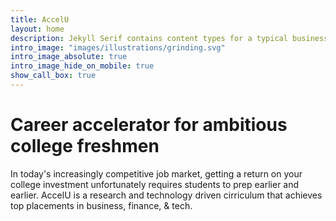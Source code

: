 ```yaml
---
title: AccelU
layout: home
description: Jekyll Serif contains content types for a typical business website. The theme is fully responsive, blazing fast and artfully illustrated.
intro_image: "images/illustrations/grinding.svg"
intro_image_absolute: true
intro_image_hide_on_mobile: true
show_call_box: true
---
```


# Career accelerator for ambitious college freshmen

In today's increasingly competitive job market, getting a return on your college investment unfortunately requires students to prep earlier and earlier. AccelU is a research and technology driven cirriculum that achieves top placements in business, finance, & tech.
